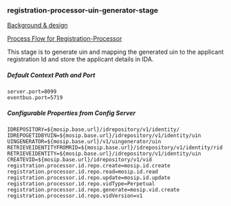 ### registration-processor-uin-generator-stage

[Background & design](https://github.com/mosip/mosip/wiki/Registration-Processor)

[Process Flow for Registration-Processor](https://github.com/mosip/mosip/blob/master/docs/requirements/FinalProcessFlows/MOSIP_Process%20Flow%201.19%20Reg%20Processor.pdf)

This stage is to generate uin and mapping the generated uin to the applicant registration Id and store the applicant details in IDA.

##### Default Context Path and Port
```
server.port=8099
eventbus.port=5719
```
##### Configurable Properties from Config Server
```
IDREPOSITORY=${mosip.base.url}/idrepository/v1/identity/
IDREPOGETIDBYUIN=${mosip.base.url}/idrepository/v1/identity/uin
UINGENERATOR=${mosip.base.url}/v1/uingenerator/uin
RETRIEVEIDENTITYFROMRID=${mosip.base.url}/idrepository/v1/identity/rid
RETRIEVEIDENTITY=${mosip.base.url}/idrepository/v1/identity/uin
CREATEVID=${mosip.base.url}/idrepository/v1/vid
registration.processor.id.repo.create=mosip.id.create
registration.processor.id.repo.read=mosip.id.read
registration.processor.id.repo.update=mosip.id.update
registration.processor.id.repo.vidType=Perpetual
registration.processor.id.repo.generate=mosip.vid.create
registration.processor.id.repo.vidVersion=v1
```


